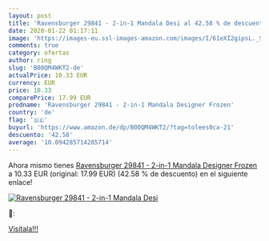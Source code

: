 ```yaml
---
layout: post
title: 'Ravensburger 29841 - 2-in-1 Mandala Desi al 42.58 % de descuento'
date: 2020-01-22 01:17:11
image: 'https://images-eu.ssl-images-amazon.com/images/I/61eXI2gipsL._SL200_.jpg'
comments: true
category: ofertas
author: ring
slug: 'B00QM4WKT2-de'
actualPrice: 10.33 EUR
currency: EUR
price: 10.33
comparePrice: 17.99 EUR
prodname: 'Ravensburger 29841 - 2-in-1 Mandala Designer Frozen'
country: 'de'
flag: '🇩🇪'
buyurl: 'https://www.amazon.de/dp/B00QM4WKT2/?tag=tolees0ca-21'
descuento: '42.58'
average: '10.094285714285714'
---
```


Ahora mismo tienes [Ravensburger 29841 - 2-in-1 Mandala Designer Frozen](https://www.amazon.de/dp/B00QM4WKT2/?tag=tolees0ca-21) a 10.33 EUR (original: 17.99 EUR) (42.58 %  de descuento) en el siguiente enlace!

[![Ravensburger 29841 - 2-in-1 Mandala Desi](https://images-eu.ssl-images-amazon.com/images/I/61eXI2gipsL._SL200_.jpg)](https://www.amazon.de/dp/B00QM4WKT2/?tag=tolees0ca-21)

🔎:


[Visítala!!!](https://www.amazon.de/dp/B00QM4WKT2/?tag=tolees0ca-21)
